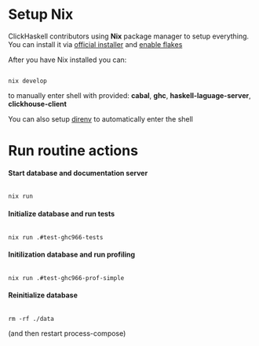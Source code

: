 # Setup Nix

ClickHaskell contributors using <b>Nix</b> package manager to setup everything. You can install it via <a href="https://nixos.org/download/">official installer</a> and <a href="https://nixos.wiki/wiki/Flakes">enable flakes</a>


After you have Nix installed you can:
<pre><code data-lang="bash" class="bash">
nix develop
</code></pre>
to manually enter shell with provided: <b>cabal</b>, <b>ghc</b>, <b>haskell-laguage-server</b>, <b>clickhouse-client</b>

You can also setup <a href="https://github.com/nix-community/nix-direnv">direnv</a> to automatically enter the shell

<h1>Run routine actions</h1>

<h4> Start database and documentation server </h4>

<pre><code data-lang="bash" class="bash">
nix run
</code></pre>

<h4>Initialize database and run tests</h4>

<pre><code data-lang="bash" class="bash">
nix run .#test-ghc966-tests
</code></pre>

<h4>Initilization database and run profiling</h4>

<pre><code data-lang="bash" class="bash">
nix run .#test-ghc966-prof-simple
</code></pre>

<h4>Reinitialize database</h4>

<pre><code data-lang="bash" class="bash">
rm -rf ./data
</code></pre>
(and then restart process-compose)
